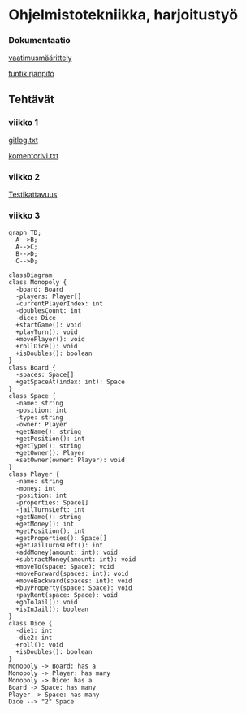 # Ohjelmistotekniikka, harjoitustyö

### Dokumentaatio
[vaatimusmäärittely](https://github.com/pakkanep/ot-harjoitustyo/blob/master/Dokumentaatio/vaatimusmaarittely.txt)

[tuntikirjanpito](https://github.com/pakkanep/ot-harjoitustyo/blob/master/Dokumentaatio/tuntikirjanpito.txt)

## Tehtävät

### viikko 1

[gitlog.txt](https://github.com/pakkanep/ot-harjoitustyo/blob/master/laskarit/viikko1/gitlog.txt)

[komentorivi.txt](https://github.com/pakkanep/ot-harjoitustyo/blob/master/laskarit/viikko1/komentorivi.txt)


### viikko 2

[Testikattavuus](https://github.com/pakkanep/ot-harjoitustyo/blob/master/laskarit/viikko2/Screenshot%20from%202023-03-28%2023-26-49.png)

### viikko 3

  ```mermaid
  graph TD;
    A-->B;
    A-->C;
    B-->D;
    C-->D;

  ```
  ```mermaid
  classDiagram
  class Monopoly {
    -board: Board
    -players: Player[]
    -currentPlayerIndex: int
    -doublesCount: int
    -dice: Dice
    +startGame(): void
    +playTurn(): void
    +movePlayer(): void
    +rollDice(): void
    +isDoubles(): boolean
  }
  class Board {
    -spaces: Space[]
    +getSpaceAt(index: int): Space
  }
  class Space {
    -name: string
    -position: int
    -type: string
    -owner: Player
    +getName(): string
    +getPosition(): int
    +getType(): string
    +getOwner(): Player
    +setOwner(owner: Player): void
  }
  class Player {
    -name: string
    -money: int
    -position: int
    -properties: Space[]
    -jailTurnsLeft: int
    +getName(): string
    +getMoney(): int
    +getPosition(): int
    +getProperties(): Space[]
    +getJailTurnsLeft(): int
    +addMoney(amount: int): void
    +subtractMoney(amount: int): void
    +moveTo(space: Space): void
    +moveForward(spaces: int): void
    +moveBackward(spaces: int): void
    +buyProperty(space: Space): void
    +payRent(space: Space): void
    +goToJail(): void
    +isInJail(): boolean
  }
  class Dice {
    -die1: int
    -die2: int
    +roll(): void
    +isDoubles(): boolean
  }
  Monopoly -> Board: has a
  Monopoly -> Player: has many
  Monopoly -> Dice: has a
  Board -> Space: has many
  Player -> Space: has many
  Dice --> "2" Space
  ```
  
